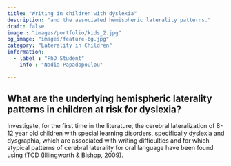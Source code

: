 ```yaml
---
title: "Writing in children with dyslexia"
description: "and the associated hemispheric laterality patterns."
draft: false
image : "images/portfolio/kids_2.jpg"
bg_image: "images/feature-bg.jpg"
category: "Laterality in Children"
information:
  - label : "PhD Student"
    info : "Nadia Papadopoulou"

---
```


## What are the underlying hemispheric laterality patterns in children at risk for dyslexia?

Investigate, for the first time in the literature, the cerebral lateralization of 8-12 year old children with special learning disorders, specifically dyslexia and dysgraphia, which are associated with writing difficulties and for which atypical patterns of cerebral laterality for oral language have been found using fTCD (Illiingworth & Bishop, 2009). 